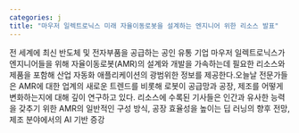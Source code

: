 ```yaml
---
categories: j
title: "마우저 일렉트로닉스 미래 자율이동로봇을 설계하는 엔지니어 위한 리소스 발표"
---
```

전 세계에 최신 반도체 및 전자부품을 공급하는 공인 유통 기업 마우저 일렉트로닉스가 엔지니어들을 위해 자율이동로봇(AMR)의 설계와 개발을 가속하는데 필요한 리소스와 제품을 포함해 산업 자동화 애플리케이션의 광범위한 정보를 제공한다.오늘날 전문가들은 AMR에 대한 업계의 새로운 트렌드를 비롯해 로봇이 공급망과 공장, 제조를 어떻게 변화하는지에 대해 깊이 연구하고 있다. 리소스에 수록된 기사들은 인간과 유사한 능력을 갖추기 위한 AMR의 일반적인 구성 방식, 공장 효율성을 높이는 딥 러닝의 향후 전망, 제조 분야에서의 AI 기반 증강
